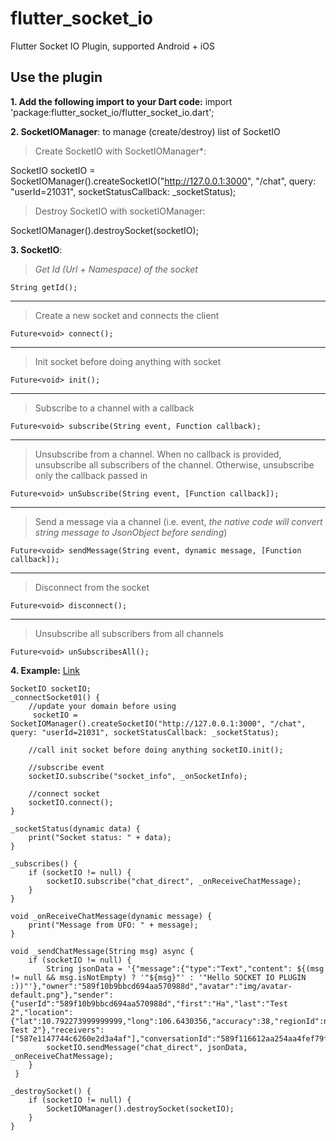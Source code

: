 # flutter_socket_io  
  
Flutter Socket IO Plugin, supported Android + iOS
  
## Use the plugin
	

 **1. Add the following import to your Dart code:**
	import  'package:flutter_socket_io/flutter_socket_io.dart';
	
 **2. SocketIOManager**: to manage (create/destroy) list of SocketIO 
>Create SocketIO with SocketIOManager*: 
	
SocketIO socketIO = SocketIOManager().createSocketIO("http://127.0.0.1:3000", "/chat", query: "userId=21031", socketStatusCallback: _socketStatus);  


>Destroy SocketIO with socketIOManager:
		
SocketIOManager().destroySocket(socketIO);  
    
**3. SocketIO**:
>*Get Id (Url + Namespace) of the socket*
  

    String getId();

  
<hr>

>Create a new socket and connects the client

    Future<void> connect();

<hr>    

>Init socket before doing anything with socket  
  

    Future<void> init();

 <hr>
    
 >Subscribe to a channel with a callback  
 
 

    Future<void> subscribe(String event, Function callback); 

 
 <hr>
    
 > Unsubscribe from a channel. When no callback is provided, unsubscribe all subscribers of the channel. Otherwise, unsubscribe only the callback passed in  
 
 

    Future<void> unSubscribe(String event, [Function callback]); 

 
<hr>

>Send a message via a channel (i.e. event, *the native code will convert string message to JsonObject before sending*)  

    Future<void> sendMessage(String event, dynamic message, [Function callback]);

  
<hr>

>Disconnect from the socket  

    Future<void> disconnect(); 

 
<hr>

>Unsubscribe all subscribers from all channels  
  

    Future<void> unSubscribesAll();

**4. Example:**
[Link](https://pub.dartlang.org/packages/flutter_socket_io#-example-tab-)
  
~~~~
SocketIO socketIO;
_connectSocket01() { 
	//update your domain before using  
	 socketIO = SocketIOManager().createSocketIO("http://127.0.0.1:3000", "/chat", query: "userId=21031", socketStatusCallback: _socketStatus); 

	//call init socket before doing anything socketIO.init(); 

	//subscribe event
	socketIO.subscribe("socket_info", _onSocketInfo); 

	//connect socket 
	socketIO.connect(); 
}

_socketStatus(dynamic data) { 
	print("Socket status: " + data); 
}

_subscribes() { 
	if (socketIO != null) { 
		socketIO.subscribe("chat_direct", _onReceiveChatMessage); 
	} 
}

void _onReceiveChatMessage(dynamic message) { 
	print("Message from UFO: " + message); 
}

void _sendChatMessage(String msg) async { 
	if (socketIO != null) { 
		String jsonData = '{"message":{"type":"Text","content": ${(msg != null && msg.isNotEmpty) ? '"${msg}"' : '"Hello SOCKET IO PLUGIN :))"'},"owner":"589f10b9bbcd694aa570988d","avatar":"img/avatar-default.png"},"sender":{"userId":"589f10b9bbcd694aa570988d","first":"Ha","last":"Test 2","location":{"lat":10.792273999999999,"long":106.6430356,"accuracy":38,"regionId":null,"vendor":"gps","verticalAccuracy":null},"name":"Ha Test 2"},"receivers":["587e1147744c6260e2d3a4af"],"conversationId":"589f116612aa254aa4fef79f","name":null,"isAnonymous":null}'; 
		socketIO.sendMessage("chat_direct", jsonData, _onReceiveChatMessage); 
	}
 }

_destroySocket() { 
	if (socketIO != null) { 
		SocketIOManager().destroySocket(socketIO); 
	} 
}


